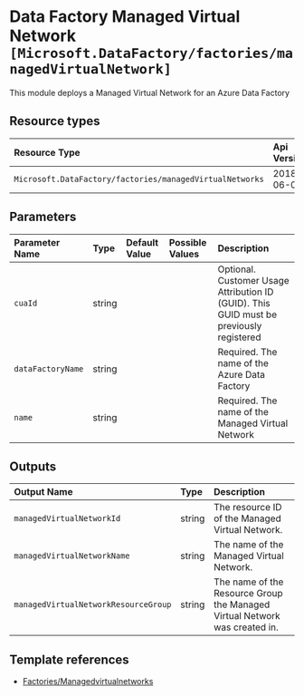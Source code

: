 # Data Factory Managed Virtual Network  `[Microsoft.DataFactory/factories/managedVirtualNetwork]`

This module deploys a Managed Virtual Network for an Azure Data Factory

## Resource types

| Resource Type | Api Version |
| :-- | :-- |
| `Microsoft.DataFactory/factories/managedVirtualNetworks` | 2018-06-01 |

## Parameters

| Parameter Name | Type | Default Value | Possible Values | Description |
| :-- | :-- | :-- | :-- | :-- |
| `cuaId` | string |  |  | Optional. Customer Usage Attribution ID (GUID). This GUID must be previously registered |
| `dataFactoryName` | string |  |  | Required. The name of the Azure Data Factory |
| `name` | string |  |  | Required. The name of the Managed Virtual Network |

## Outputs

| Output Name | Type | Description |
| :-- | :-- | :-- |
| `managedVirtualNetworkId` | string | The resource ID of the Managed Virtual Network. |
| `managedVirtualNetworkName` | string | The name of the Managed Virtual Network. |
| `managedVirtualNetworkResourceGroup` | string | The name of the Resource Group the Managed Virtual Network was created in. |

## Template references

- [Factories/Managedvirtualnetworks](https://docs.microsoft.com/en-us/azure/templates/Microsoft.DataFactory/2018-06-01/factories/managedVirtualNetworks)

